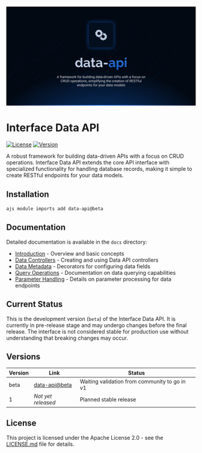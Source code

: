 ![Data API](.github/social-card.png)

# Interface Data API

[![License](https://img.shields.io/badge/License-Apache%202.0-blue.svg)](LICENSE.md)
[![Version](https://img.shields.io/badge/version-beta-orange.svg)](https://github.com/antelopejs/antelope)

A robust framework for building data-driven APIs with a focus on CRUD operations. Interface Data API extends the core API interface with specialized functionality for handling database records, making it simple to create RESTful endpoints for your data models.

## Installation

```bash
ajs module imports add data-api@beta
```

## Documentation

Detailed documentation is available in the `docs` directory:

- [Introduction](./docs/1.introduction.md) - Overview and basic concepts
- [Data Controllers](./docs/2.data-controllers.md) - Creating and using Data API controllers
- [Data Metadata](./docs/3.data-metadata.md) - Decorators for configuring data fields
- [Query Operations](./docs/4.query-operations.md) - Documentation on data querying capabilities
- [Parameter Handling](./docs/5.parameter-handling.md) - Details on parameter processing for data endpoints

## Current Status

This is the development version (`beta`) of the Interface Data API. It is currently in pre-release stage and may undergo changes before the final release. The interface is not considered stable for production use without understanding that breaking changes may occur.

## Versions

| Version | Link                                                                                             | Status                                        |
| ------- | ------------------------------------------------------------------------------------------------ | --------------------------------------------- |
| beta    | [data-api@beta](https://github.com/AntelopeJS/data-api/tree/main/.antelope/output/data-api/beta) | Waiting validation from community to go in v1 |
| 1       | _Not yet released_                                                                               | Planned stable release                        |

## License

This project is licensed under the Apache License 2.0 - see the [LICENSE.md](LICENSE.md) file for details.
